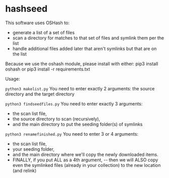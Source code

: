 # hashseed

This software uses OSHash to:

- generate a list of a set of files
- scan a directory for matches to that set of files and symlink them per the list
- handle additional files added later that aren't symlinks but that are on the list

Because we use the oshash module, please install with either:
pip3 install oshash
or
pip3 install -r requirements.txt

Usage:

`python3 makelist.py`
You need to enter exactly 2 arguments: the source directory and the target directory

`python3 findseedfiles.py`
You need to enter exactly 3 arguments:
- the scan list file,
- the source directory to scan (recursively),
- and the main directory to put the seeding folder(s) of symlinks

`python3 renamefinished.py`
You need to enter 3 or 4 arguments:
- the scan list file,
- your seeding folder,
- and the main directory where we'll copy the newly downloaded items.
- FINALLY, if you put ALL as a 4th argument,
-- then we will ALSO copy even the symlinked files (already in your collection) to the new location (and relink)
